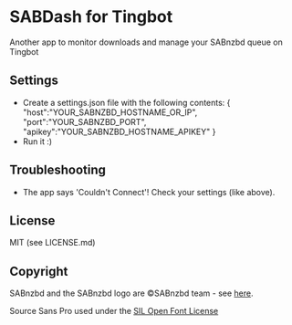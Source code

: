 SABDash for Tingbot
=====
Another app to monitor downloads and manage your SABnzbd queue on Tingbot

Settings
--------
* Create a settings.json file with the following contents:
    {
        "host":"YOUR_SABNZBD_HOSTNAME_OR_IP",
        "port":"YOUR_SABNZBD_PORT",
        "apikey":"YOUR_SABNZBD_HOSTNAME_APIKEY"
    }
* Run it :)

Troubleshooting
---------------
* The app says 'Couldn't Connect'!
Check your settings (like above).

License
-------
MIT (see LICENSE.md)

Copyright
---------
SABnzbd and the SABnzbd logo are ©SABnzbd team - see [here](https://sabnzbd.org/wiki/contact).

Source Sans Pro used under the [SIL Open Font License](http://wwwimages.adobe.com/content/dam/Adobe/en/products/type/pdfs/eulas/open-font-license.pdf)